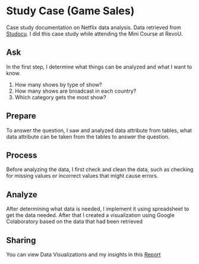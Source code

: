 # Study Case (Game Sales)

Case study documentation on Netflix data analysis. Data retrieved from [Studocu](https://www.studocu.com/id/document/sekolah-tinggi-manajemen-informatika-dan-komputer-mikroskil/accounting/games-sales-052745/42871488). I did this case study while attending the Mini Course at RevoU.

## Ask
In the first step, I determine what things can be analyzed and what I want to know.

1. How many shows by type of show?
2. How many shows are broadcast in each country?
3. Which category gets the most show?

## Prepare
To answer the question, I saw and analyzed data attribute from tables, what data attribute can be taken from the tables to answer the question.

## Process
Before analyzing the data, I first check and clean the data, such as checking for missing values or incorrect values that might cause errors.

## Analyze
After determining what data is needed, I implement it using spreadsheet to get the data needed. After that I created a visualization using Google Colaboratory based on the data that had been retrieved

## Sharing
You can view Data Visualizations and my insights in this [Report](https://colab.research.google.com/drive/10XVoQ6IFVq4cp5R6Rn1uwlENemVvvA-y?usp=sharing)
